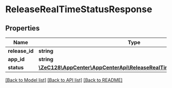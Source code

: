 # ReleaseRealTimeStatusResponse

## Properties
Name | Type | Description | Notes
------------ | ------------- | ------------- | -------------
**release_id** | **string** | release id | [optional] 
**app_id** | **string** | app id | [optional] 
**status** | [**\ZeC128\AppCenter\AppCenterApi\ReleaseRealTimeStatusResponseStatus**](ReleaseRealTimeStatusResponseStatus.md) |  | [optional] 

[[Back to Model list]](../README.md#documentation-for-models) [[Back to API list]](../README.md#documentation-for-api-endpoints) [[Back to README]](../README.md)


